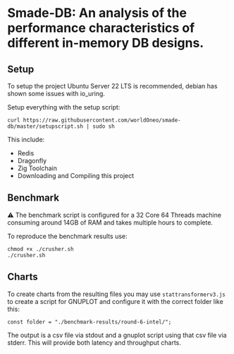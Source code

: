
# Smade-DB: An analysis of the performance characteristics of different in-memory DB designs.

## Setup

To setup the project Ubuntu Server 22 LTS is recommended, debian has shown some issues with io_uring.

Setup everything with the setup script: 
```
curl https://raw.githubusercontent.com/worldOneo/smade-db/master/setupscript.sh | sudo sh
```

This include:

 - Redis
 - Dragonfly
 - Zig Toolchain
 - Downloading and Compiling this project

## Benchmark

:warning: The benchmark script is configured for a 32 Core 64 Threads machine consuming around 14GB of RAM and takes multiple hours to complete.

To reproduce the benchmark results use:

```
chmod +x ./crusher.sh
./crusher.sh
```

## Charts

To create charts from the resulting files you may use `stattransformerv3.js` to create a script for GNUPLOT and configure it with the correct folder like this:

```
const folder = "./benchmark-results/round-6-intel/";
```

The output is a csv file via stdout and a gnuplot script using that csv file via stderr.
This will provide both latency and throughput charts.